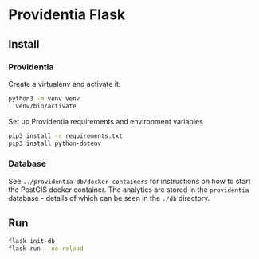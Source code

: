 # Providentia Flask

## Install

### Providentia

Create a virtualenv and activate it:
```bash
python3 -m venv venv
. venv/bin/activate
```
Set up Providentia requirements and environment variables
```bash
pip3 install -r requirements.txt
pip3 install python-dotenv
```

### Database
See `../providentia-db/docker-containers` for instructions on how to start the PostGIS docker container.
The analytics are stored in the `providentia` database - details of which can be seen in the `./db` 
directory. 

## Run
```bash
flask init-db 
flask run --no-reload
```
